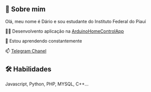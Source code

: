 
## 🚀 Sobre mim
Olá, meu nome é Dário e  sou estudante do Instituto Federal do Piauí

👩‍💻 Desenvolvento aplicação na [ArduinoHomeControlApp](https://github.com/birdra1n/ArduinoHomeControlApp/)


🧠 Estou aprendendo constantemente


📫  [Telegram Chanel](https://t.me/BirdRa1nChannel)



## 🛠 Habilidades
Javascript, Python, PHP, MYSQL, C++...


